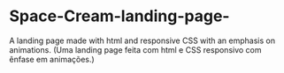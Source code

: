# Space-Cream-landing-page-
A landing page made with html and responsive CSS with an emphasis on animations. (Uma landing page feita com html e CSS responsivo com ênfase em animações.)
